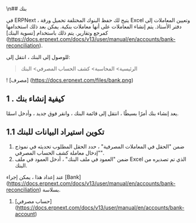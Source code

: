 \n## بنك

في ERPNext ، يتيح لك حفظ البنوك المختلفة تحميل ورقة Excel وتعيين المعاملات إلى دفتر الأستاذ. يتم إنشاء المعاملات على أنها معاملات بنكية. يمكن بعد ذلك استخدامها كمرجع وتقارير. يتم ذلك باستخدام [تسوية البنك] (https://docs.erpnext.com/docs/v13/user/manual/en/accounts/bank-reconciliation).

للوصول إلى البنك ، انتقل إلى:

> الرئيسية> المحاسبة> كشف الحساب المصرفي> البنك

! [مصرف] (https://docs.erpnext.com/files/bank.png)

## 1 \. كيفية إنشاء بنك

يعد إنشاء بنك أمرًا بسيطًا ، انتقل إلى قائمة البنك ، وانقر فوق جديد ، وأدخل اسمًا.

## 1.1 تكوين استيراد البيانات للبنك

1. ضمن "الحقل في المعاملات المصرفية" ، حدد الحقل المطلوب تحديثه في نموذج "إدخال معاملة كشف الحساب المصرفي".
2. ضمن "العمود في ملف البنك" ، أدخل العمود في ملف Excel الذي تم تصديره من البنك.

عند إعداد هذا ، يمكن إجراء [Bank] (https://docs.erpnext.com/docs/v13/user/manual/en/accounts/bank-reconciliation) بسلاسة.

1. [حساب مصرفي] (https://docs.erpnext.com/docs/v13/user/manual/en/accounts/bank-account)